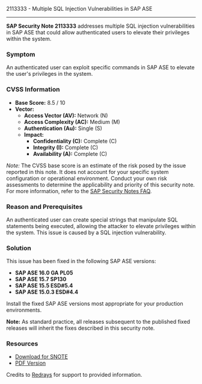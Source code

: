 2113333 - Multiple SQL Injection Vulnerabilities in SAP ASE

---

**SAP Security Note 2113333** addresses multiple SQL injection vulnerabilities in SAP ASE that could allow authenticated users to elevate their privileges within the system.

### Symptom

An authenticated user can exploit specific commands in SAP ASE to elevate the user's privileges in the system.

### CVSS Information

- **Base Score:** 8.5 / 10
- **Vector:**
  - **Access Vector (AV):** Network (N)
  - **Access Complexity (AC):** Medium (M)
  - **Authentication (Au):** Single (S)
  - **Impact:**
    - **Confidentiality (C):** Complete (C)
    - **Integrity (I):** Complete (C)
    - **Availability (A):** Complete (C)

*Note:* The CVSS base score is an estimate of the risk posed by the issue reported in this note. It does not account for your specific system configuration or operational environment. Conduct your own risk assessments to determine the applicability and priority of this security note. For more information, refer to the [SAP Security Notes FAQ](https://me.sap.com/service.sap.com/securitynotes/).

### Reason and Prerequisites

An authenticated user can create special strings that manipulate SQL statements being executed, allowing the attacker to elevate privileges within the system. This issue is caused by a SQL injection vulnerability.

### Solution

This issue has been fixed in the following SAP ASE versions:

- **SAP ASE 16.0 GA PL05**
- **SAP ASE 15.7 SP130**
- **SAP ASE 15.5 ESD#5.4**
- **SAP ASE 15.0.3 ESD#4.4**

Install the fixed SAP ASE versions most appropriate for your production environments.

**Note:** As standard practice, all releases subsequent to the published fixed releases will inherit the fixes described in this security note.

### Resources

- [Download for SNOTE](https://notesdownloads.sap.com/note/0040000018006322017)
- [PDF Version](https://userapps.support.sap.com/sap/support/sfm/notes/print/0002113333?language=en-US&token=6093F7873B79B6CEF983F11FFC7BDD5C)

Credits to [Redrays](https://redrays.io) for support to provided information.